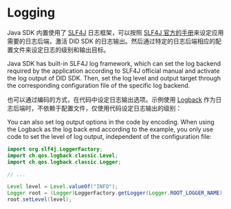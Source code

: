 # Logging

Java SDK 内置使用了 [SLF4J](http://www.slf4j.org) 日志框架，可以按照 [SLF4J 官方的手册](http://www.slf4j.org/manual.html)来设定应用需要的日志后端，激活 DID SDK 的日志输出。然后通过特定的日志后端相应的配置文件来设定日志的级别和输出目标。

Java SDK has built-in SLF4J log framework, which can set the log backend required by the application according to SLF4J official manual and activate the log output of DID SDK. Then, set the log level and output target through the corresponding configuration file of the specific log backend.

也可以通过编码的方式，在代码中设定日志输出选项。示例使用 [Logback](http://logback.qos.ch) 作为日志后端时，不依赖于配置文件，仅使用代码设定日志输出的级别：

You can also set log output options in the code by encoding. When using the Logback as the log back end according to the example, you only use code to set the level of log output, independent of the configuration file:

```java
import org.slf4j.LoggerFactory;
import ch.qos.logback.classic.Level;
import ch.qos.logback.classic.Logger;

// ...

Level level = Level.valueOf("INFO");
Logger root = (Logger)LoggerFactory.getLogger(Logger.ROOT_LOGGER_NAME);
root.setLevel(level);
```
